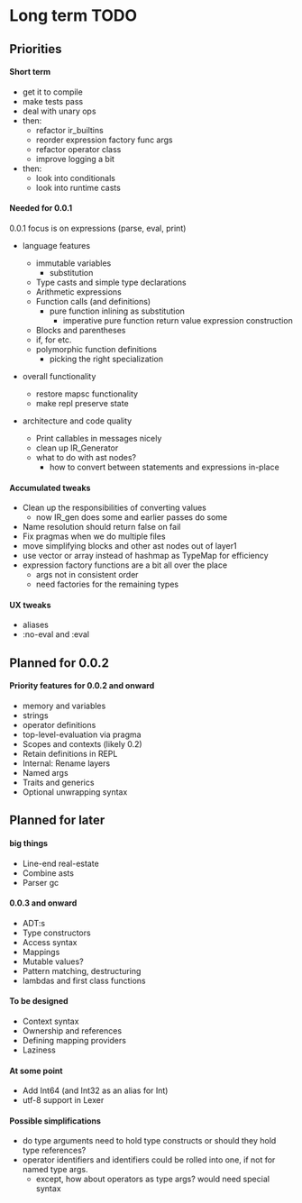 # Long term TODO

## Priorities

#### Short term

- get it to compile
- make tests pass
- deal with unary ops
- then:
    - refactor ir_builtins
    - reorder expression factory func args
    - refactor operator class
    - improve logging a bit
- then:
    - look into conditionals
    - look into runtime casts

#### Needed for 0.0.1

0.0.1 focus is on expressions (parse, eval, print)

- language features
    - immutable variables
        - substitution
    - Type casts and simple type declarations
    - Arithmetic expressions
    - Function calls (and definitions)
        - pure function inlining as substitution
            - imperative pure function return value expression construction
    - Blocks and parentheses
    - if, for etc.
    - polymorphic function definitions
        - picking the right specialization

- overall functionality
    - restore mapsc functionality
    - make repl preserve state

- architecture and code quality
    - Print callables in messages nicely
    - clean up IR_Generator
    - what to do with ast nodes?
        - how to convert between statements and expressions in-place

#### Accumulated tweaks

- Clean up the responsibilities of converting values
    - now IR_gen does some and earlier passes do some
- Name resolution should return false on fail
- Fix pragmas when we do multiple files
- move simplifying blocks and other ast nodes out of layer1
- use vector or array instead of hashmap as TypeMap for efficiency
- expression factory functions are a bit all over the place
    - args not in consistent order
    - need factories for the remaining types

#### UX tweaks

- aliases
- :no-eval and :eval

## Planned for 0.0.2

#### Priority features for 0.0.2 and onward

- memory and variables
- strings
- operator definitions
- top-level-evaluation via pragma
- Scopes and contexts (likely 0.2)
- Retain definitions in REPL
- Internal: Rename layers
- Named args
- Traits and generics
- Optional unwrapping syntax

## Planned for later

#### big things

- Line-end real-estate
- Combine asts
- Parser gc

#### 0.0.3 and onward

- ADT:s
- Type constructors
- Access syntax
- Mappings
- Mutable values?
- Pattern matching, destructuring
- lambdas and first class functions

#### To be designed

- Context syntax
- Ownership and references
- Defining mapping providers
- Laziness

#### At some point

- Add Int64 (and Int32 as an alias for Int)
- utf-8 support in Lexer

#### Possible simplifications

- do type arguments need to hold type constructs or should they hold type references?
- operator identifiers and identifiers could be rolled into one, if not for named type args.
    - except, how about operators as type args? would need special syntax